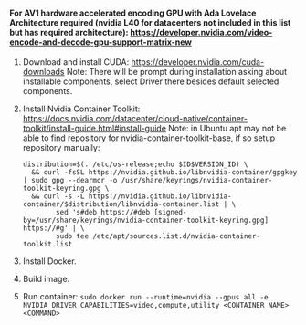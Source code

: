 #### For AV1 hardware accelerated encoding GPU with Ada Lovelace Architecture required (nvidia L40 for datacenters not included in this list but has required architecture): https://developer.nvidia.com/video-encode-and-decode-gpu-support-matrix-new

1. Download and install CUDA: https://developer.nvidia.com/cuda-downloads
	Note: There will be prompt during installation asking about installable components, select Driver there besides default selected components.

2. Install Nvidia Container Toolkit: https://docs.nvidia.com/datacenter/cloud-native/container-toolkit/install-guide.html#install-guide
	Note: in Ubuntu apt may not be able to find repository for nvidia-container-toolkit-base, if so setup repository manually:
	```
	distribution=$(. /etc/os-release;echo $ID$VERSION_ID) \
      && curl -fsSL https://nvidia.github.io/libnvidia-container/gpgkey | sudo gpg --dearmor -o /usr/share/keyrings/nvidia-container-toolkit-keyring.gpg \
      && curl -s -L https://nvidia.github.io/libnvidia-container/$distribution/libnvidia-container.list | \
            sed 's#deb https://#deb [signed-by=/usr/share/keyrings/nvidia-container-toolkit-keyring.gpg] https://#g' | \
            sudo tee /etc/apt/sources.list.d/nvidia-container-toolkit.list
  	```

3. Install Docker.

4. Build image.

5. Run container: `sudo docker run --runtime=nvidia --gpus all -e NVIDIA_DRIVER_CAPABILITIES=video,compute,utility <CONTAINER_NAME> <COMMAND>`